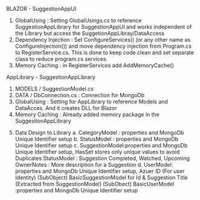 BLAZOR - SuggestionAppUI
1. GlobalUsing : Setting GlobalUsings.cs to reference SuggestionAppLibrary for SuggestionAppUI and works independent of the Library but access the SuggetionAppLibray/DataAccess
2. Dependency Injection : Set ConfigureServices() (or any other name as ConfigureInjection()) and move dependency injection from Program.cs to RegisterService.cs.  This is done to keep code clean and set separate class to reduce program.cs services.
3. Memory Caching : in RegisterServices add AddMemoryCache()
   







AppLibrary - SuggestionAppLibrary

1. MODELS / SuggestionModel.cs
2. DATA / DbConnection.cs  : Connection for MongoDb
3. GlobalUsing : Setting for AppLibrary to reference Models and DataAcces. And it creates DLL for Blazor
4. Memory Caching : Already added memory package in the SuggesitonAppLibrary
 <PackageReference Include="Microsoft.Extensions.Caching.Memory" Version="6.0.0" />

5. Data Design to Library
	a. CategoryModel : properties and MongoDb Unique Identifier setup
	b. StatusModel :   properties and MongoDb Unique Identifier setup
	c. SuggestionModel:properties and MongoDb Unique Identifier setup, 
					   HasSet<strring> stores only unique values to avoid Duplicates
					   StatusModel : Suggestion Completed, Watched, Upcoming
					   OwnerNotes :  More description for a Suggestion
	d. UserModel:	   properties and MongoDb Unique Identifier setup, Azuer ID (For user Identity)
					   (SubObject) BasicSuggestionModel for Id & Suggestion Title (Extracted from SuggestionModel)
					   (SubObect) BasicUserModel :properties and MongoDb Unique Identifier setup 